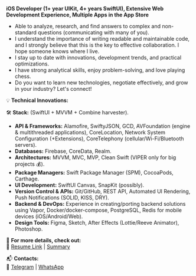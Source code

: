 <p><strong>iOS Developer (1+ year UIKit, 4+ years SwiftUI), Extensive Web Development Experience, Multiple Apps in the App Store</strong></p>

<ul>
<li> Able to analyze, research, and find answers to complex and non-standard questions (communicating with many of you). </li>
<li> I understand the importance of writing readable and maintainable code, and I strongly believe that this is the key to effective collaboration. I hope someone knows where I live. </li>
<li> I stay up to date with innovations, development trends, and practical optimizations. </li>
<li> I have strong analytical skills, enjoy problem-solving, and love playing chess. </li>
<li> Do you want to learn new technologies, negotiate effectively, and grow in your industry? Let's connect! </li>
</ul>

<p>💡 <strong>Technical Innovations:</strong></p>

<p>🛠 <strong>Stack:</strong> (SwiftUI + MVVM + Combine harvester).</p>

<ul>
<li> <strong>API & Frameworks:</strong> Alamofire, SwiftyJSON, GCD, AVFoundation (engine & multithreaded applications), CoreLocation, Network System Configuration (+Extensions), CoreTelephony (cellular/Wi-Fi/Bluetooth servers). </li>
<li> <strong>Databases:</strong> Firebase, CoreData, Realm. </li>
<li> <strong>Architectures:</strong> MVVM, MVC, MVP, Clean Swift (VIPER only for big projects 💰). </li>
<li> <strong>Package Managers:</strong> Swift Package Manager (SPM), CocoaPods, Carthage. </li>
<li> <strong>UI Development:</strong> SwiftUI Canvas, SnapKit (possibly). </li>
<li> <strong>Version Control & APIs:</strong> Git/GitHub, REST API, Automated UI Rendering, Push Notifications (SOLID, KISS, DRY). </li>
<li> <strong>Backend & DevOps:</strong> Experience in creating/porting backend solutions using Vapor, Docker/docker-compose, PostgreSQL, Redis for mobile devices (iOS/Android/Web). </li>
<li> <strong>Design Tools:</strong> Figma, Sketch, After Effects (Lottie/Reeve Animator), Photoshop. </li>
</ul>

<p>📌 <strong>For more details, check out:</strong><br/>
🔗 <a href="https://drive.google.com/file/d/1XiTdgp5e5gZwAaoPk4Su4WNq_2e55Z-1/view?usp=drive_link" rel="nofollow">Resume Link</a> |  
<a href="https://drive.google.com/file/d/1bQ6q7MsvtrLg4qp2U0J0OXnQDPTg8M-o/view?usp=sharing" rel="nofollow">Summary</a>  
</p>

<p>📬 <strong>Contacts:</strong><br/>
📲 <a href="https://telegram.me/MoTivaTion_4LiFe" rel="nofollow">Telegram</a> |  
<a href="https://wa.me/79671011019?text=Vacancy%20iOS-Developer" rel="nofollow">WhatsApp</a>  
</p>

<!---
exepr0gaming/exepr0gaming is a "special" repository because its "README.md" (this file) is displayed on your GitHub profile.
You can follow the preview link to view the changes made.
--->
